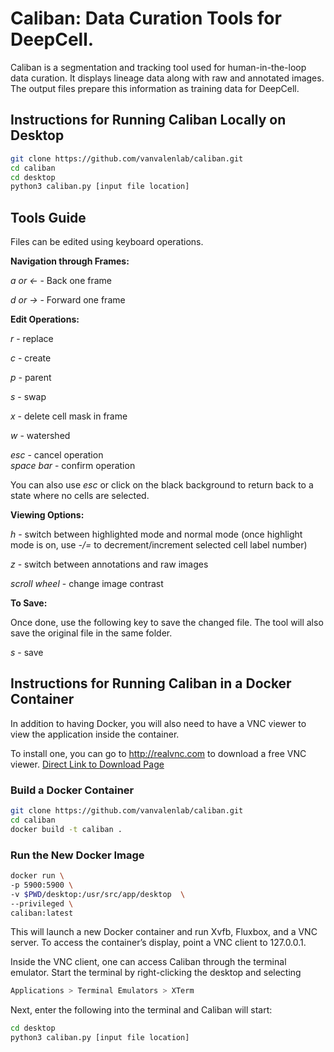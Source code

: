 # Caliban: Data Curation Tools for DeepCell.

Caliban is a segmentation and tracking tool used for human-in-the-loop data curation. It displays lineage data along with raw and annotated images. The output files prepare this information as training data for DeepCell.

## Instructions for Running Caliban Locally on Desktop
```bash
git clone https://github.com/vanvalenlab/caliban.git
cd caliban
cd desktop
python3 caliban.py [input file location]
```

## Tools Guide
Files can be edited using keyboard operations.

**Navigation through Frames:**

*a or &larr;* - Back one frame  

*d or &rarr;* - Forward one frame


**Edit Operations:**

*r* - replace

*c* - create

*p* - parent

*s* - swap  

*x* - delete cell mask in frame

*w* - watershed


*esc* - cancel operation  
*space bar* - confirm operation

You can also use *esc* or click on the black background to return back to a state where no cells are selected.



**Viewing Options:**

*h* - switch between highlighted mode and normal mode
          (once highlight mode is on, use *-/=* to decrement/increment selected cell label number)
   
    
*z* - switch between annotations and raw images  

*scroll wheel* - change image contrast


**To Save:**

Once done, use the following key to save the changed file. 
The tool will also save the original file in the same folder.

*s* - save


## Instructions for Running Caliban in a Docker Container

In addition to having Docker, you will also need to have a VNC viewer to view the application inside the container. 

To install one, you can go to http://realvnc.com to download a free VNC viewer.
[Direct Link to Download Page](https://www.realvnc.com/en/connect/download/viewer/)

### Build a Docker Container

```bash
git clone https://github.com/vanvalenlab/caliban.git
cd caliban
docker build -t caliban .
```
### Run the New Docker Image

```bash
docker run \
-p 5900:5900 \
-v $PWD/desktop:/usr/src/app/desktop  \
--privileged \
caliban:latest
```
This will launch a new Docker container and run Xvfb, Fluxbox, and a VNC server. To access the container’s display, point a VNC client to 127.0.0.1.

Inside the VNC client, one can access Caliban through the terminal emulator. Start the terminal by right-clicking the desktop and selecting

```bash
Applications > Terminal Emulators > XTerm
```
Next, enter the following into the terminal and Caliban will start:

```bash
cd desktop
python3 caliban.py [input file location]
```

